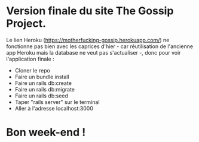 # Version finale du site The Gossip Project.


Le lien Heroku (https://motherfucking-gossip.herokuapp.com/) ne fonctionne pas bien avec les caprices d'hier - car réutilisation de l'ancienne app Heroku mais la database ne veut pas s'actualiser -, donc pour voir l'application finale :

* Cloner le repo
* Faire un bundle install
* Faire un rails db:create
* Faire un rails db:migrate
* Faire un rails db:seed
* Taper "rails server" sur le terminal
* Aller à l'adresse localhost:3000



# Bon week-end !

